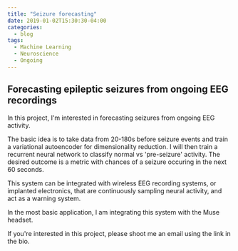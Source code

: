 ```yaml
---
title: "Seizure forecasting"
date: 2019-01-02T15:30:30-04:00
categories:
  - blog
tags:
  - Machine Learning
  - Neuroscience
  - Ongoing
---
```


## Forecasting epileptic seizures from ongoing EEG recordings

In this project, I'm interested in forecasting seizures from ongoing EEG activity.

The basic idea is to take data from 20-180s before seizure events and train a variational autoencoder for dimensionality reduction.
I will then train a recurrent neural network to classify normal vs 'pre-seizure' activity. 
The desired outcome is a metric with chances of a seizure occuring in the next 60 seconds.

This system can be integrated with wireless EEG recording systems, or implanted electronics, that are continuously sampling neural activity, and act as a warning system.

In the most basic application, I am integrating this system with the Muse headset. 

If you're interested in this project, please shoot me an email using the link in the bio.